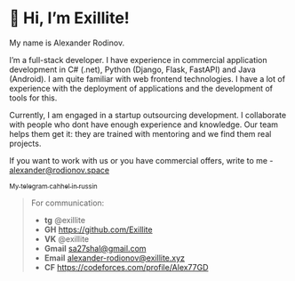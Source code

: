 # 👋 Hi, I’m Exillite!
My name is Alexander Rodinov.

I’m a full-stack developer.
I have experience in commercial application development in C# (.net), Python (Django, Flask, FastAPI) and Java (Android).
I am quite familiar with web frontend technologies.
I have a lot of experience with the deployment of applications and the development of tools for this.


Currently, I am engaged in a startup outsourcing development.
I collaborate with people who dont have enough experience and knowledge. 
Our team helps them get it: they are trained with mentoring and we find them real projects.

If you want to work with us or you have commercial offers, write to me - alexander@rodionov.space

<a href="https://t.me/greencod3"> <sub>My telegram cahhel in russin</sub> </a>

>   For communication:
> * **tg** @exillite
> * **GH** https://github.com/Exillite
> * **VK** @exillite
> * **Gmail** sa27shal@gmail.com
> * **Email** alexander-rodionov@exillite.xyz
> * **CF** https://codeforces.com/profile/Alex77GD
